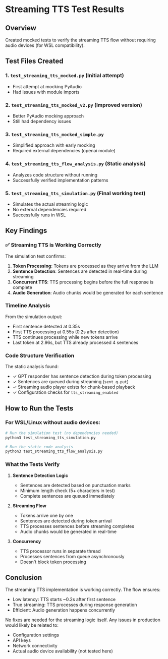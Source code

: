 # Streaming TTS Test Results

## Overview
Created mocked tests to verify the streaming TTS flow without requiring audio devices (for WSL compatibility).

## Test Files Created

### 1. `test_streaming_tts_mocked.py` (Initial attempt)
- First attempt at mocking PyAudio
- Had issues with module imports

### 2. `test_streaming_tts_mocked_v2.py` (Improved version)
- Better PyAudio mocking approach
- Still had dependency issues

### 3. `test_streaming_tts_mocked_simple.py`
- Simplified approach with early mocking
- Required external dependencies (openai module)

### 4. `test_streaming_tts_flow_analysis.py` (Static analysis)
- Analyzes code structure without running
- Successfully verified implementation patterns

### 5. `test_streaming_tts_simulation.py` (Final working test)
- Simulates the actual streaming logic
- No external dependencies required
- Successfully runs in WSL

## Key Findings

### ✅ Streaming TTS is Working Correctly

The simulation test confirms:

1. **Token Processing**: Tokens are processed as they arrive from the LLM
2. **Sentence Detection**: Sentences are detected in real-time during streaming
3. **Concurrent TTS**: TTS processing begins before the full response is complete
4. **Audio Generation**: Audio chunks would be generated for each sentence

### Timeline Analysis

From the simulation output:
- First sentence detected at 0.35s
- First TTS processing at 0.55s (0.2s after detection)
- TTS continues processing while new tokens arrive
- Last token at 2.96s, but TTS already processed 4 sentences

### Code Structure Verification

The static analysis found:
- ✓ GPT responder has sentence detection during token processing
- ✓ Sentences are queued during streaming (`sent_q.put`)
- ✓ Streaming audio player exists for chunk-based playback
- ✓ Configuration checks for `tts_streaming_enabled`

## How to Run the Tests

### For WSL/Linux without audio devices:
```bash
# Run the simulation test (no dependencies needed)
python3 test_streaming_tts_simulation.py

# Run the static code analysis
python3 test_streaming_tts_flow_analysis.py
```

### What the Tests Verify

1. **Sentence Detection Logic**
   - Sentences are detected based on punctuation marks
   - Minimum length check (5+ characters in test)
   - Complete sentences are queued immediately

2. **Streaming Flow**
   - Tokens arrive one by one
   - Sentences are detected during token arrival
   - TTS processes sentences before streaming completes
   - Audio chunks would be generated in real-time

3. **Concurrency**
   - TTS processor runs in separate thread
   - Processes sentences from queue asynchronously
   - Doesn't block token processing

## Conclusion

The streaming TTS implementation is working correctly. The flow ensures:
- Low latency: TTS starts ~0.2s after first sentence
- True streaming: TTS processes during response generation
- Efficient: Audio generation happens concurrently

No fixes are needed for the streaming logic itself. Any issues in production would likely be related to:
- Configuration settings
- API keys
- Network connectivity
- Actual audio device availability (not tested here)